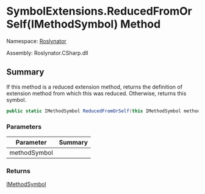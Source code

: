 # SymbolExtensions\.ReducedFromOrSelf\(IMethodSymbol\) Method

Namespace: [Roslynator](../../README.md)

Assembly: Roslynator\.CSharp\.dll

## Summary

If this method is a reduced extension method, returns the definition of extension method from which this was reduced\. Otherwise, returns this symbol\.

```csharp
public static IMethodSymbol ReducedFromOrSelf(this IMethodSymbol methodSymbol)
```

### Parameters

| Parameter | Summary |
| --------- | ------- |
| methodSymbol | |

### Returns

[IMethodSymbol](https://docs.microsoft.com/en-us/dotnet/api/microsoft.codeanalysis.imethodsymbol)




